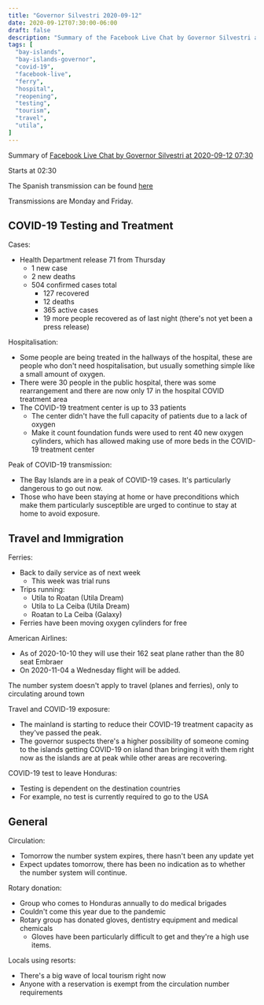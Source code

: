 ```yaml
---
title: "Governor Silvestri 2020-09-12"
date: 2020-09-12T07:30:00-06:00
draft: false
description: "Summary of the Facebook Live Chat by Governor Silvestri at 2020-09-12 07:30"
tags: [
  "bay-islands",
  "bay-islands-governor",
  "covid-19",
  "facebook-live",
  "ferry",
  "hospital",
  "reopening",
  "testing",
  "tourism",
  "travel",
  "utila",
]
---
```


Summary of [Facebook Live Chat by Governor Silvestri at 2020-09-12
07:30](https://www.facebook.com/gobernacionislas/videos/705572000172410/)

Starts at 02:30

The Spanish transmission can be found
[here](https://www.facebook.com/gobernacionislas/videos/319960909274023/)

Transmissions are Monday and Friday.

COVID-19 Testing and Treatment
------------------------------

Cases:
* Health Department release 71 from Thursday
  * 1 new case
  * 2 new deaths
  * 504 confirmed cases total
    * 127 recovered
    * 12 deaths
    * 365 active cases
    * 19 more people recovered as of last night (there's not yet been a press
      release)

Hospitalisation:
* Some people are being treated in the hallways of the hospital, these are
  people who don't need hospitalisation, but usually something simple like a
  small amount of oxygen.
* There were 30 people in the public hospital, there was some rearrangement and
  there are now only 17 in the hospital COVID treatment area
* The COVID-19 treatment center is up to 33 patients
  * The center didn't have the full capacity of patients due to a lack of
    oxygen
  * Make it count foundation funds were used to rent 40 new oxygen cylinders,
    which has allowed making use of more beds in the COVID-19 treatment center

Peak of COVID-19 transmission:
* The Bay Islands are in a peak of COVID-19 cases. It's particularly dangerous
  to go out now.
* Those who have been staying at home or have preconditions which make them
  particularly susceptible are urged to continue to stay at home to avoid
  exposure.

Travel and Immigration
----------------------

Ferries:
* Back to daily service as of next week
  * This week was trial runs
* Trips running:
  * Utila to Roatan (Utila Dream)
  * Utila to La Ceiba (Utila Dream)
  * Roatan to La Ceiba (Galaxy)
* Ferries have been moving oxygen cylinders for free

American Airlines:
* As of 2020-10-10 they will use their 162 seat plane rather than the 80 seat
  Embraer
* On 2020-11-04 a Wednesday flight will be added.

The number system doesn't apply to travel (planes and ferries), only to
circulating around town

Travel and COVID-19 exposure:
* The mainland is starting to reduce their COVID-19 treatment capacity as
  they've passed the peak.
* The governor suspects there's a higher possibility of someone coming to the
  islands getting COVID-19 on island than bringing it with them right now as
  the islands are at peak while other areas are recovering.

COVID-19 test to leave Honduras:
* Testing is dependent on the destination countries
* For example, no test is currently required to go to the USA

General
-------

Circulation:
* Tomorrow the number system expires, there hasn't been any update yet
* Expect updates tomorrow, there has been no indication as to whether the
  number system will continue.

Rotary donation:
* Group who comes to Honduras annually to do medical brigades
* Couldn't come this year due to the pandemic
* Rotary group has donated gloves, dentistry equipment and medical chemicals
  * Gloves have been particularly difficult to get and they're a high use
    items.

Locals using resorts:
* There's a big wave of local tourism right now
* Anyone with a reservation is exempt from the circulation number requirements
